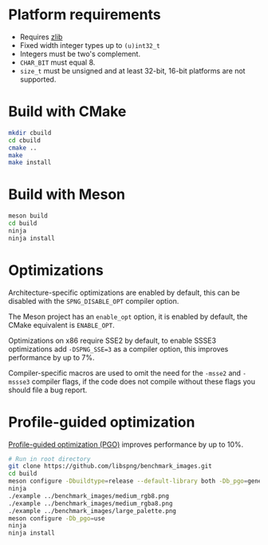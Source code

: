 # Platform requirements

* Requires [zlib](http://zlib.net)
* Fixed width integer types up to `(u)int32_t`
* Integers must be two's complement.
* `CHAR_BIT` must equal 8.
* `size_t` must be unsigned and at least 32-bit, 16-bit platforms are not
  supported.


# Build with CMake

```bash
mkdir cbuild
cd cbuild
cmake ..
make
make install
```

# Build with Meson

```bash
meson build
cd build
ninja
ninja install
```

# Optimizations

Architecture-specific optimizations are enabled by default,
this can be disabled with the `SPNG_DISABLE_OPT` compiler option.

The Meson project has an `enable_opt` option, it is enabled by default,
the CMake equivalent is `ENABLE_OPT`.

Optimizations on x86 require SSE2 by default, to enable SSSE3
optimizations add `-DSPNG_SSE=3` as a compiler option, this improves
performance by up to 7%.

Compiler-specific macros are used to omit the need for the `-msse2` and
`-mssse3` compiler flags, if the code does not compile without these flags
you should file a bug report.

# Profile-guided optimization

[Profile-guided optimization (PGO)](https://clang.llvm.org/docs/UsersManual.html#profile-guided-optimization)
improves performance by up to 10%.

```bash
# Run in root directory
git clone https://github.com/libspng/benchmark_images.git
cd build
meson configure -Dbuildtype=release --default-library both -Db_pgo=generate
ninja
./example ../benchmark_images/medium_rgb8.png
./example ../benchmark_images/medium_rgba8.png
./example ../benchmark_images/large_palette.png
meson configure -Db_pgo=use
ninja
ninja install
```
